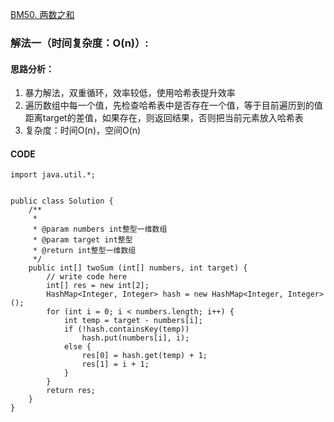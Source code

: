 [BM50. 两数之和](https://www.nowcoder.com/practice/20ef0972485e41019e39543e8e895b7f?tpId=295&tags=&title=&difficulty=0&judgeStatus=0&rp=0&sourceUrl=%2Fexam%2Foj)
### 解法一（时间复杂度：O(n)）:
#### 思路分析：
1. 暴力解法，双重循环，效率较低，使用哈希表提升效率
2. 遍历数组中每一个值，先检查哈希表中是否存在一个值，等于目前遍历到的值距离target的差值，如果存在，则返回结果，否则把当前元素放入哈希表
3. 复杂度：时间O(n)，空间O(n)
#### CODE
```
import java.util.*;


public class Solution {
    /**
     * 
     * @param numbers int整型一维数组 
     * @param target int整型 
     * @return int整型一维数组
     */
    public int[] twoSum (int[] numbers, int target) {
        // write code here
        int[] res = new int[2];
        HashMap<Integer, Integer> hash = new HashMap<Integer, Integer>();
        for (int i = 0; i < numbers.length; i++) {
            int temp = target - numbers[i];
            if (!hash.containsKey(temp))
                hash.put(numbers[i], i);
            else {
                res[0] = hash.get(temp) + 1;
                res[1] = i + 1;
            }
        }
        return res;
    }
}
```
